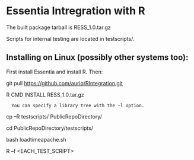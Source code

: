 # Essentia Intregration with R

The built package tarball is RESS_1.0.tar.gz

Scripts for internal testing are located in testscripts/.

## Installing on Linux (possibly other systems too):

First install Essentia and install R. Then:

git pull https://github.com/auriq/RIntegration.git

R CMD INSTALL RESS_1.0.tar.gz

      You can specify a library tree with the –l option.

cp –R testscripts/ PublicRepoDirectory/

cd PublicRepoDirectory/testscripts/

bash loadtimeapache.sh

R –f <EACH_TEST_SCRIPT>


